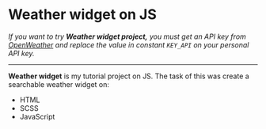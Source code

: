 # Weather widget on JS

*If you want to try **Weather widget project,** you must get an API key from [OpenWeather](https://openweathermap.org) and replace the value in constant ```KEY_API``` on your personal API key.*   
    
---

**Weather widget** is my tutorial project on JS. The task of this was create a searchable weather widget on:    
* HTML    
* SCSS    
* JavaScript
